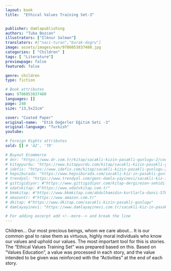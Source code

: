 ```yaml
---
layout: book
title:  "Ethical Values Training Set-3"


publisher: damlapublishing
authors: "Tuba Bozcan"
illustrators: ["İlknur Salman"]
translators: #["naci-turan","burak-dogru"]
image: assets/images/ean/9786053837480.jpg
categories: [ "Children" ]
tags: [ "Literature"]
previewpage: false
featured: false

genre: children
type: fiction

# Book attributes
ean: 9786053837480
languages: []
page: 240
size: "13,5x21cm"

cover: "Coated Paper"
original-name:  "Etik Değerler Eğitim Seti -3"
original-language: "Turkish"
youtube:

# Foreign Rights attributes
sold: [] # 'AZ', 'TR'

# Buyout Ecommerce
# dnr: "https://www.dr.com.tr/kitap/sacakli-kizin-pasakli-gunlugu-2/cocuk-ve-genclik/genclik-10-yas/roman-oyku/urunno=0001893059001"
# kitapyurdu: "https://www.kitapyurdu.com/kitap/sacakli-kizin-pasakli-gunlugu-2-/560122.html&filter_name=Sa%C3%A7akl%C4%B1+K%C4%B1z%27%C4%B1n+Pasakl%C4%B1+G%C3%BCnl%C3%BC%C4%9F%C3%BC+2"
# idefix: "https://www.idefix.com/kitap/sacakli-kizin-pasakli-gunlugu-2/cocuk-ve-genclik/genclik-10-yas/roman-oyku/urunno=0001893059001"
# hepsiburada: "https://www.hepsiburada.com/sacakli-kiz-in-pasakli-gunlugu-2-damla-yayinevi-p-HBV000012ER86"
# trendyol: "https://www.trendyol.com/genc-damla-yayinevi/sacakli-kiz-in-pasakli-gunlugu-2-p-54825777"
# gittigidiyor: #"https://www.gittigidiyor.com/kitap-dergi/ezan-sehidi-adnan-menderes_pdp_732728793"
# odatvkitap: #"https://www.odatvkitap.com.tr"
# bkmkitap: #"https://www.bkmkitap.com/abdulhamidin-kurtlarla-dansi-578226"
# amazontr: #"https://www.amazon.com.tr"
# dkitap: #"https://www.dkitap.com/sacakli-kizin-pasakli-gunlugu"
# damlayayinevi: "https://www.damlayayinevi.com.tr/sacakli-kiz-in-pasakli-gunlugu-2-bu-iste-bi-terslik-var"

# For adding excerpt add <!--more--> and break the line
---
```

Children... Our most precious beings, whom we care about...
It is our common goal to raise them as virtuous, highly moral
individuals who know our values and uphold our values. The
most important tool for this is stories. The “Ethical Values
Training Set” was prepared based on this. Based on “Values
Education”, a value was processed in each story, and the
value intended to be given was reinforced with the “Activities”
at the end of each story.
<!--more--> 

